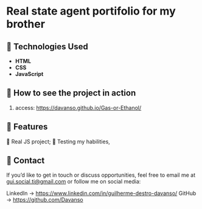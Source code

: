 # Real state agent portifolio for my brother

## 🚀 Technologies Used
- **HTML**
- **CSS**
- **JavaScript**


## 📜 How to see the project in action
1. access: https://davanso.github.io/Gas-or-Ethanol/
   

## 🔋 Features
🌟 Real JS project;
🌟 Testing my habilities,

## 💬 Contact
If you’d like to get in touch or discuss opportunities, feel free to email me at gui.social.ti@gmail.com or follow me on social media:

LinkedIn -> https://www.linkedin.com/in/guilherme-destro-davanso/
GitHub -> https://github.com/Davanso
